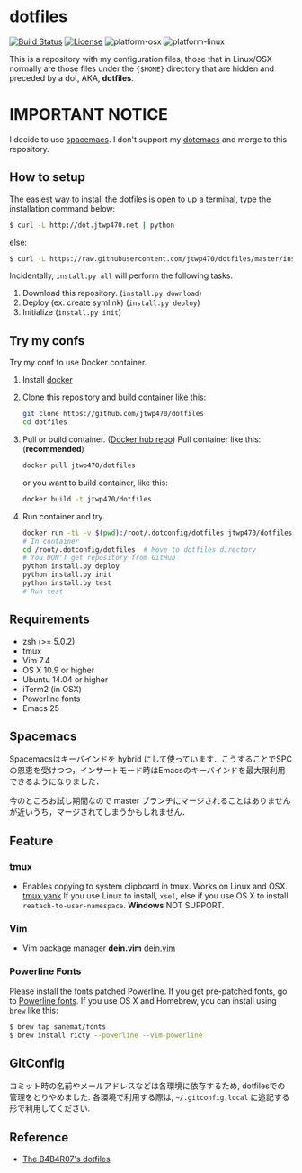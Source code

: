 # dotfiles
[![Build Status](https://travis-ci.org/jtwp470/dotfiles.svg)](https://travis-ci.org/jtwp470/dotfiles)
[![License](http://img.shields.io/:license-mit-blue.svg)](http://jtwp470.mit-license.org/)
![platform-osx](https://img.shields.io/badge/platform-osx-blue.svg?style=flat-square)
![platform-linux](https://img.shields.io/badge/platform-Linux-blue.svg?style=flat-square)

This is a repository with my configuration files, those that in Linux/OSX normally are those files under the ```{$HOME}``` directory that are hidden and preceded by a dot, AKA, **dotfiles**.

# IMPORTANT NOTICE
I decide to use [spacemacs](http://spacemacs.org). I don't support my [dotemacs](https://github.com/dotemacs) and merge to this repository.

## How to setup

The easiest way to install the dotfiles is open to up a terminal, type the installation command below:

```bash
$ curl -L http://dot.jtwp470.net | python
```

else:

```bash
$ curl -L https://raw.githubusercontent.com/jtwp470/dotfiles/master/install.py | python
```

Incidentally, ```install.py all``` will perform the following tasks.

1. Download this repository. (```install.py download```)
2. Deploy (ex. create symlink) (```install.py deploy```)
3. Initialize (```install.py init```)

## Try my confs
Try my conf to use Docker container.

1. Install [docker](https://docs.docker.com/engine/installation/)
2. Clone this repository and build container like this:
   ```bash
   git clone https://github.com/jtwp470/dotfiles
   cd dotfiles
   ```

3. Pull or build container. ([Docker hub repo](https://hub.docker.com/r/jtwp470/dotfiles/))
   Pull container like this: (**recommended**)
   ```bash
   docker pull jtwp470/dotfiles
   ```
   or you want to build container, like this:
   ```bash
   docker build -t jtwp470/dotfiles .
   ```

4. Run container and try.
   ```bash
   docker run -ti -v $(pwd):/root/.dotconfig/dotfiles jtwp470/dotfiles:latest /bin/bash
   # In container
   cd /root/.dotconfig/dotfiles  # Move to dotfiles directory
   # You DON'T get repository from GitHub
   python install.py deploy
   python install.py init
   python install.py test
   # Run test
   ```

## Requirements

* zsh  (>= 5.0.2)
* tmux
* Vim 7.4
* OS X 10.9 or higher
* Ubuntu 14.04 or higher
* iTerm2 (in OSX)
* Powerline fonts
* Emacs 25

## Spacemacs
Spacemacsはキーバインドを hybrid にして使っています．こうすることで<keyboard>SPC</keyboard>の恩恵を受けつつ，インサートモード時はEmacsのキーバインドを最大限利用できるようになりました．

今のところお試し期間なので master ブランチにマージされることはありませんが近いうち，マージされてしまうかもしれません．

## Feature
### tmux

* Enables copying to system clipboard in tmux. Works on Linux and OSX.  [tmux yank](https://github.com/tmux-plugins/tmux-yank)
If you use Linux to install,  ```xsel```, else if you use OS X to install ```reatach-to-user-namespace```. **Windows** NOT SUPPORT.

### Vim

* Vim package manager **dein.vim** [dein.vim](https://github.com/Shougo/dein.vim)

### Powerline Fonts
Please install the fonts patched Powerline. If you get pre-patched fonts, go to [Powerline fonts](https://github.com/powerline/fonts).
If you use OS X and Homebrew, you can install using `brew` like this:

```bash
$ brew tap sanemat/fonts
$ brew install ricty --powerline --vim-powerline
```

## GitConfig
コミット時の名前やメールアドレスなどは各環境に依存するため, dotfilesでの管理をとりやめました.
各環境で利用する際は, `~/.gitconfig.local` に追記する形で利用してください.

## Reference

* [The B4B4R07's dotfiles](https://github.com/b4b4r07/dotfiles)
